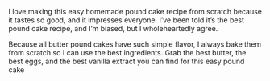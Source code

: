 
I love making this easy homemade pound cake recipe from scratch because it tastes so good, and it impresses everyone. I’ve been told it’s the best pound cake recipe, and I’m biased, but I wholeheartedly agree.

Because all butter pound cakes have such simple flavor, I always bake them from scratch so I can use the best ingredients. Grab the best butter, the best eggs, and the best vanilla extract you can find for this easy pound cake
